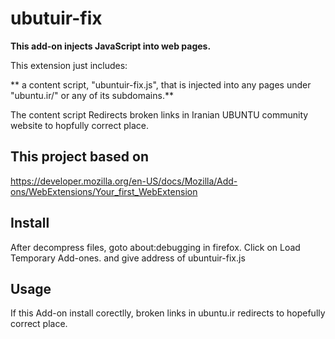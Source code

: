 # ubutuir-fix

**This add-on injects JavaScript into web pages.**

This extension just includes:

** a content script, "ubuntuir-fix.js", that is injected into any pages
under "ubuntu.ir/" or any of its subdomains.**

The content script Redirects broken links in Iranian UBUNTU community website
to hopfully correct place.

## This project based on 

https://developer.mozilla.org/en-US/docs/Mozilla/Add-ons/WebExtensions/Your_first_WebExtension

## Install

After decompress files, goto about:debugging in firefox.
Click on Load Temporary Add-ones.
and give address of ubuntuir-fix.js

## Usage

If this Add-on install corectlly, broken links in ubuntu.ir redirects to hopefully
correct place.
